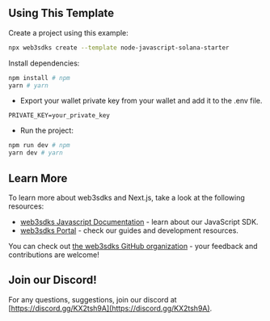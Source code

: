## Using This Template

Create a project using this example:

```bash
npx web3sdks create --template node-javascript-solana-starter
```

Install dependencies:

```bash
npm install # npm
yarn # yarn
```

- Export your wallet private key from your wallet and add it to the .env file.

```env
PRIVATE_KEY=your_private_key
```

- Run the project:

```bash
npm run dev # npm
yarn dev # yarn
```

## Learn More

To learn more about web3sdks and Next.js, take a look at the following resources:

- [web3sdks Javascript Documentation](https://docs.web3sdks.com/sdk) - learn about our JavaScript SDK.
- [web3sdks Portal](https://docs.web3sdks.com) - check our guides and development resources.

You can check out [the web3sdks GitHub organization](https://github.com/web3sdks) - your feedback and contributions are welcome!

## Join our Discord!

For any questions, suggestions, join our discord at [https://discord.gg/KX2tsh9A](https://discord.gg/KX2tsh9A).

